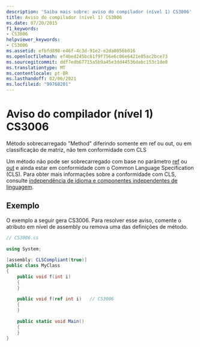 ```yaml
---
description: 'Saiba mais sobre: aviso do compilador (nível 1) CS3006'
title: Aviso do compilador (nível 1) CS3006
ms.date: 07/20/2015
f1_keywords:
- CS3006
helpviewer_keywords:
- CS3006
ms.assetid: efbfd898-e46f-4c3d-91e2-e2da0056b016
ms.openlocfilehash: ef4bed245bc61f9f756e6c06e6421e85ac2bce73
ms.sourcegitcommit: ddf7edb67715a5b9a45e3dd44536dabc153c1de0
ms.translationtype: MT
ms.contentlocale: pt-BR
ms.lasthandoff: 02/06/2021
ms.locfileid: "99768201"
---
```

# <a name="compiler-warning-level-1-cs3006"></a>Aviso do compilador (nível 1) CS3006

Método sobrecarregado "Method" diferindo somente em ref ou out, ou em classificação de matriz, não tem conformidade com CLS  
  
 Um método não pode ser sobrecarregado com base no parâmetro [ref](../language-reference/keywords/ref.md) ou [out](../language-reference/keywords/out-parameter-modifier.md) e ainda estar em conformidade com o Common Language Specification (CLS). Para obter mais informações sobre a conformidade com CLS, consulte [independência de idioma e componentes independentes de linguagem](../../standard/language-independence.md).
  
## <a name="example"></a>Exemplo  

 O exemplo a seguir gera CS3006. Para resolver esse aviso, comente o atributo em nível de assembly ou remova uma das definições de método.  
  
```csharp  
// CS3006.cs  
  
using System;  
  
[assembly: CLSCompliant(true)]  
public class MyClass  
{  
    public void f(int i)  
    {  
    }  
  
    public void f(ref int i)   // CS3006  
    {  
    }  
  
    public static void Main()  
    {  
    }  
}  
```
